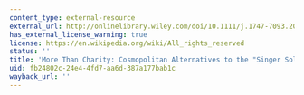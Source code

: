 ```yaml
---
content_type: external-resource
external_url: http://onlinelibrary.wiley.com/doi/10.1111/j.1747-7093.2002.tb00378.x/abstract
has_external_license_warning: true
license: https://en.wikipedia.org/wiki/All_rights_reserved
status: ''
title: 'More Than Charity: Cosmopolitan Alternatives to the "Singer Solution"'
uid: fb24802c-24e4-4fd7-aa6d-387a177bab1c
wayback_url: ''
---
```

